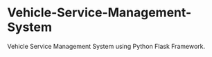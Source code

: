 # Vehicle-Service-Management-System
Vehicle Service Management System using Python Flask Framework.
